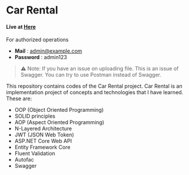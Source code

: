 # Car Rental 

#### Live at [Here](http://car-app-backend.herokuapp.com)

For authorized operations
 - __Mail__ : admin@example.com
 - __Password__ : admin123

> :warning: Note: If you have an issue on uploading file. This is an issue of Swagger. You can try to use Postman instead of Swagger. 

This repository contains codes of the Car Rental project. Car Rental is an implementation project of concepts and technologies that I have learned. These are:

- OOP (Object Oriented Programming)
- SOLID principles
- AOP (Aspect Oriented Programming)
- N-Layered Architecture 
- JWT (JSON Web Token)
- ASP.NET Core Web API
- Entity Framework Core
- Fluent Validation
- Autofac
- Swagger

